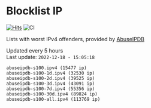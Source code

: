 # Blocklist IP

[![Hits](https://hits.seeyoufarm.com/api/count/incr/badge.svg?url=https%3A%2F%2Fgithub.com%2Fborestad%2Fblocklist-ip%2F&count_bg=%2379C83D&title_bg=%23555555&icon=&icon_color=%23E7E7E7&title=hits&edge_flat=false)](https://hits.seeyoufarm.com)  ![CI](https://img.shields.io/github/workflow/status/borestad/blocklist-ip/CI?style=flat-square)

Lists with worst IPv4 offenders, provided by [AbuseIPDB](https://www.abuseipdb.com/)

<!-- FOOTER-PLACEHOLDER -->
Updated every 5 hours<br>
Last update: `2022-12-18 - 15:05:18`
```
abuseipdb-s100.ipv4 (15477 ip)
abuseipdb-s100-1d.ipv4 (32530 ip)
abuseipdb-s100-2d.ipv4 (39525 ip)
abuseipdb-s100-3d.ipv4 (43091 ip)
abuseipdb-s100-7d.ipv4 (55356 ip)
abuseipdb-s100-30d.ipv4 (89824 ip)
abuseipdb-s100-all.ipv4 (113769 ip)
```

